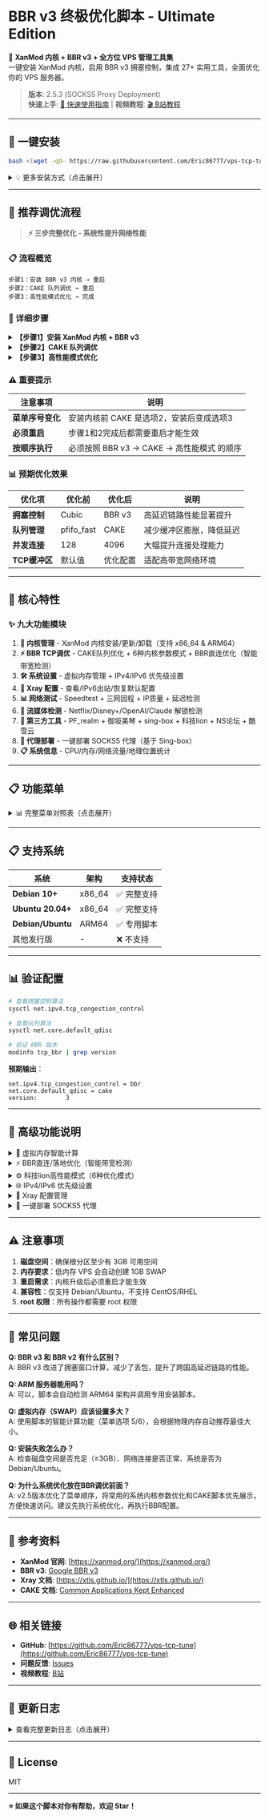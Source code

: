 # BBR v3 终极优化脚本 - Ultimate Edition

🚀 **XanMod 内核 + BBR v3 + 全方位 VPS 管理工具集**  
一键安装 XanMod 内核，启用 BBR v3 拥塞控制，集成 27+ 实用工具，全面优化你的 VPS 服务器。

> **版本**: 2.5.3 (SOCKS5 Proxy Deployment)  
> **快速上手**: [📖 快速使用指南](QUICK_START.md) | **视频教程**: [🎬 B站教程](https://www.bilibili.com/video/BV14K421x7BS)

---

## 🚀 一键安装

```bash
bash <(wget -qO- https://raw.githubusercontent.com/Eric86777/vps-tcp-tune/main/net-tcp-tune.sh)
```

<details>
<summary>💡 更多安装方式（点击展开）</summary>

### 方式2：快捷别名（推荐）

安装后只需输入 `bbr` 即可运行脚本：

```bash
# 安装别名
bash <(wget -qO- https://raw.githubusercontent.com/Eric86777/vps-tcp-tune/main/install-alias.sh)

# 重新加载配置
source ~/.bashrc  # 或 source ~/.zshrc

# 以后直接使用
bbr
```

### 方式3：下载到本地

```bash
wget https://raw.githubusercontent.com/Eric86777/vps-tcp-tune/main/net-tcp-tune.sh
chmod +x net-tcp-tune.sh
./net-tcp-tune.sh
```

</details>

---

## 🎯 推荐调优流程

> **⚡ 三步完整优化 - 系统性提升网络性能**

### 📋 流程概览

```
步骤1：安装 BBR v3 内核 → 重启
步骤2：CAKE 队列调优 → 重启  
步骤3：高性能模式优化 → 完成
```

### 🔧 详细步骤

<details>
<summary><b>【步骤1】安装 XanMod 内核 + BBR v3</b></summary>

```bash
# 运行脚本
bash <(wget -qO- https://raw.githubusercontent.com/Eric86777/vps-tcp-tune/main/net-tcp-tune.sh)

# 选择菜单
选择 1 → 安装 XanMod 内核 + BBR v3

# 重启生效
reboot
```

**✅ 完成后**：XanMod 内核已安装，BBR v3 已启用

</details>

<details>
<summary><b>【步骤2】CAKE 队列调优</b></summary>

```bash
# 再次运行脚本
bash <(wget -qO- https://raw.githubusercontent.com/Eric86777/vps-tcp-tune/main/net-tcp-tune.sh)

# 选择菜单（⚠️ 注意序号变化）
选择 3 → NS论坛CAKE调优

# 重启生效
reboot
```

**✅ 完成后**：CAKE 队列算法已优化，网络延迟降低

</details>

<details>
<summary><b>【步骤3】高性能模式优化</b></summary>

```bash
# 再次运行脚本
bash <(wget -qO- https://raw.githubusercontent.com/Eric86777/vps-tcp-tune/main/net-tcp-tune.sh)

# 选择菜单
选择 4 → 科技lion高性能模式
      → 选择 1 → 高性能优化模式

# 无需重启，立即生效
```

**✅ 完成后**：系统内核参数全面优化 🎉

</details>

### ⚠️ 重要提示

| 注意事项 | 说明 |
|---------|------|
| **菜单序号变化** | 安装内核前 CAKE 是选项2，安装后变成选项3 |
| **必须重启** | 步骤1和2完成后都需要重启才能生效 |
| **按顺序执行** | 必须按照 BBR v3 → CAKE → 高性能模式 的顺序 |

### 📊 预期优化效果

| 优化项 | 优化前 | 优化后 | 说明 |
|-------|-------|-------|------|
| **拥塞控制** | Cubic | BBR v3 | 高延迟链路性能显著提升 |
| **队列管理** | pfifo_fast | CAKE | 减少缓冲区膨胀，降低延迟 |
| **并发连接** | 128 | 4096 | 大幅提升连接处理能力 |
| **TCP缓冲区** | 默认值 | 优化配置 | 适配高带宽网络环境 |

---

## 🌟 核心特性

### ✨ 九大功能模块

1. **🔧 内核管理** - XanMod 内核安装/更新/卸载（支持 x86_64 & ARM64）
2. **⚡ BBR TCP调优** - CAKE队列优化 + 6种内核参数模式 + BBR直连优化（智能带宽检测）
3. **🛠️ 系统设置** - 虚拟内存管理 + IPv4/IPv6 优先级设置
4. **🔐 Xray 配置** - 查看/IPv6出站/恢复默认配置
5. **📊 网络测试** - Speedtest + 三网回程 + IP质量 + 延迟检测
6. **🎯 流媒体检测** - Netflix/Disney+/OpenAI/Claude 解锁检测
7. **🔌 第三方工具** - PF_realm + 御坂美琴 + sing-box + 科技lion + NS论坛 + 酷雪云
8. **🚀 代理部署** - 一键部署 SOCKS5 代理（基于 Sing-box）
9. **📋 系统信息** - CPU/内存/网络流量/地理位置统计

---

## 📋 功能菜单

<details>
<summary>📊 完整菜单对照表（点击展开）</summary>

| 功能 | 未安装内核 | 已安装内核 |
|------|-----------|-----------|
| 安装/更新内核 | 1 | 1（更新） |
| 卸载内核 | - | 2 |
| NS论坛CAKE调优 | 2 | 3 |
| 科技lion高性能模式 | 3 | 4 |
| BBR直连/落地 | 4 | 5 |
| 虚拟内存管理 | 5 | 6 |
| IPv4优先 | 6 | 7 |
| IPv6优先 | 7 | 8 |
| 查看Xray配置 | 8 | 9 |
| Xray IPv6出站 | 9 | 10 |
| 恢复Xray默认 | 10 | 11 |
| 查看详细状态 | 11 | 12 |
| NS一键检测 | 12 | 13 |
| 服务器带宽测试 | 13 | 14 |
| 三网回程路由 | 14 | 15 |
| IP质量检测 | 15 | 16 |
| IP质量-IPv4 | 16 | 17 |
| 网络延迟检测 | 17 | 18 |
| 国际互联速度 | 18 | 19 |
| 媒体/AI解锁 | 19 | 20 |
| PF_realm转发 | 20 | 21 |
| 御坂美琴双协议 | 21 | 22 |
| F佬sing box | 22 | 23 |
| 科技lion脚本 | 23 | 24 |
| NS论坛cake调优 | 24 | 25 |
| 酷雪云脚本 | 25 | 26 |
| 部署SOCKS5代理 | 26 | 27 |

</details>

---

## 📋 支持系统

| 系统 | 架构 | 支持状态 |
|------|------|---------|
| **Debian 10+** | x86_64 | ✅ 完整支持 |
| **Ubuntu 20.04+** | x86_64 | ✅ 完整支持 |
| **Debian/Ubuntu** | ARM64 | ✅ 专用脚本 |
| 其他发行版 | - | ❌ 不支持 |

---

## 📊 验证配置

```bash
# 查看拥塞控制算法
sysctl net.ipv4.tcp_congestion_control

# 查看队列算法
sysctl net.core.default_qdisc

# 验证 BBR 版本
modinfo tcp_bbr | grep version
```

**预期输出**：
```
net.ipv4.tcp_congestion_control = bbr
net.core.default_qdisc = cake
version:        3
```

---

## 🔧 高级功能说明

<details>
<summary>🧠 虚拟内存智能计算</summary>

菜单选项 **5**（未安装）/ **6**（已安装）

| 物理内存 | 推荐 SWAP | 计算公式 |
|---------|-----------|---------|
| < 512MB | 1GB（固定） | 固定值 |
| 512MB - 1GB | 内存 × 2 | 例：512MB → 1GB SWAP |
| 1GB - 2GB | 内存 × 1.5 | 例：1GB → 1.5GB SWAP |
| 2GB - 4GB | 内存 × 1 | 例：2GB → 2GB SWAP |
| 4GB - 8GB | 4GB（固定） | 固定值 |
| ≥ 8GB | 4GB（固定） | 固定值 |

</details>

<details>
<summary>⚡ BBR直连/落地优化（智能带宽检测）</summary>

菜单选项 **4**（未安装）/ **5**（已安装）

**智能带宽检测流程**：
1. 🔍 选择检测方式：自动运行 speedtest / 使用通用值
2. 📊 自动提取上传带宽（Upload速度）
3. 🎯 智能计算缓冲区：
   - < 500 Mbps → 8MB
   - 500-1000 Mbps → 12MB
   - 1-2 Gbps → 16MB
   - 2-5 Gbps → 24MB
   - 5-10 Gbps → 28MB
   - > 10 Gbps → 32MB
4. ✅ 询问确认后应用配置

**特性**：
- ✅ 自动检测内存并建议SWAP配置
- ✅ TIME_WAIT重用启用（高并发）
- ✅ 端口范围1024-65535（最大化）
- ✅ 5步验证流程确保配置生效

</details>

<details>
<summary>⚙️ 科技lion高性能模式（6种优化模式）</summary>

菜单选项 **3**（未安装）/ **4**（已安装）

**6种优化模式**：
1. **高性能模式** - 最大化系统性能（文件描述符65535 + BBR + 16MB缓冲区）
2. **均衡模式** - 性能与资源消耗平衡
3. **网站模式** - Web服务器优化（高并发连接处理）
4. **直播模式** - 直播推流优化（减少延迟）
5. **游戏服模式** - 游戏服务器优化（降低响应延迟）
6. **还原默认** - 恢复系统默认配置

**注意**：优化参数在重启后会失效，如需永久生效需写入 `/etc/sysctl.conf`

</details>

<details>
<summary>🌐 IPv4/IPv6 优先级设置</summary>

- **IPv4优先**：选项 **6**（未安装）/ **7**（已安装）
- **IPv6优先**：选项 **7**（未安装）/ **8**（已安装）

修改 `/etc/gai.conf` 配置，自动显示当前出口 IP

</details>

<details>
<summary>🔐 Xray 配置管理</summary>

- **查看配置**：选项 **8**（未安装）/ **9**（已安装）
- **IPv6出站**：选项 **9**（未安装）/ **10**（已安装）
- **恢复默认**：选项 **10**（未安装）/ **11**（已安装）

自动备份配置，失败自动回滚

</details>

<details>
<summary>🚀 一键部署 SOCKS5 代理</summary>

菜单选项 **26**（未安装）/ **27**（已安装）

基于 Sing-box 的独立 SOCKS5 代理服务，与主系统完全隔离。

**核心特性**：
- ✅ 自动检测 Sing-box
- ✅ 独立部署（服务名 `sbox-socks5`）
- ✅ 7步自动化部署流程
- ✅ 用户名密码认证
- ✅ 智能端口配置（随机/手动）
- ✅ systemd 管理

**使用示例**：
```bash
# 1. 运行脚本并选择 26/27
# 2. 按提示输入端口、用户名、密码
# 3. 测试连接
curl --socks5-hostname username:password@server_ip:port http://httpbin.org/ip
```

**服务管理**：
```bash
systemctl status sbox-socks5   # 查看状态
journalctl -u sbox-socks5 -f   # 查看日志
systemctl restart sbox-socks5  # 重启服务
```

**前置要求**：需先安装 Sing-box（推荐使用菜单中的"F佬一键sing box脚本"）

</details>

---

## ⚠️ 注意事项

1. **磁盘空间**：确保根分区至少有 3GB 可用空间
2. **内存要求**：低内存 VPS 会自动创建 1GB SWAP
3. **重启需求**：内核升级后必须重启才能生效
4. **兼容性**：仅支持 Debian/Ubuntu，不支持 CentOS/RHEL
5. **root 权限**：所有操作都需要 root 权限

---

## 💬 常见问题

**Q: BBR v3 和 BBR v2 有什么区别？**  
A: BBR v3 改进了拥塞窗口计算，减少了丢包，提升了跨国高延迟链路的性能。

**Q: ARM 服务器能用吗？**  
A: 可以，脚本会自动检测 ARM64 架构并调用专用安装脚本。

**Q: 虚拟内存（SWAP）应该设置多大？**  
A: 使用脚本的智能计算功能（菜单选项 5/6），会根据物理内存自动推荐最佳大小。

**Q: 安装失败怎么办？**  
A: 检查磁盘空间是否充足（≥3GB）、网络连接是否正常、系统是否为 Debian/Ubuntu。

**Q: 为什么系统优化放在BBR调优前面？**  
A: v2.5版本优化了菜单顺序，将常用的系统内核参数优化和CAKE脚本优先展示，方便快速访问。建议先执行系统优化，再执行BBR配置。

---

## 🤝 参考资料

- **XanMod 官网**: [https://xanmod.org/](https://xanmod.org/)
- **BBR v3**: [Google BBR v3](https://github.com/google/bbr)
- **Xray 文档**: [https://xtls.github.io/](https://xtls.github.io/)
- **CAKE 文档**: [Common Applications Kept Enhanced](https://www.bufferbloat.net/projects/codel/wiki/Cake/)

---

## 🌐 相关链接

- **GitHub**: [https://github.com/Eric86777/vps-tcp-tune](https://github.com/Eric86777/vps-tcp-tune)
- **问题反馈**: [Issues](https://github.com/Eric86777/vps-tcp-tune/issues)
- **视频教程**: [B站](https://www.bilibili.com/video/BV14K421x7BS)

---

## 📝 更新日志

<details>
<summary>查看完整更新日志（点击展开）</summary>

### v2.5.3 (2025-01-11) - SOCKS5 Proxy Deployment

- 🚀 **新增一键部署 SOCKS5 代理功能**
  - 基于 Sing-box 的独立 SOCKS5 代理服务
  - 智能检测 Sing-box 二进制程序
  - 7步自动化部署流程（检测→配置→验证→启动）
  - 支持用户名密码认证
  - 智能端口配置（随机生成或手动指定）
  - 独立服务管理（sbox-socks5）

- 🔧 **脚本执行错误修复**
  - 删除无效的 `--configure` 快捷命令
  - 修复 Xray 配置备份时间戳不匹配问题
  - 优化备份文件命名
  - 确保配置失败回滚时能正确找到备份文件

### v2.5.2 (2025-01-11) - Script Collection Reorganization

- 📂 **脚本合集顺序调整**
  - 调整第三方工具脚本的展示顺序，更符合使用优先级
  - F佬一键sing box脚本（从原25移至22）
  - 科技lion脚本（从原24移至23）
  - NS论坛的cake调优（从原22移至24）
  - 酷雪云脚本（从原23移至25）

### v2.5.1 (2025-01-11) - Menu Refinement Edition

- 🔄 **菜单项交换与重命名**
  - 交换"系统内核参数优化"和"CAKE调优"的位置
  - "单独cake脚本" → "NS论坛CAKE调优"
  - "Linux系统内核参数优化" → "科技lion高性能模式内核参数优化"

- 🎯 **优化理由**
  - 优先展示CAKE队列优化，更直接有效
  - 科技lion品牌化，提升辨识度
  - 保持菜单逻辑清晰，易于查找

[查看更多历史版本](https://github.com/Eric86777/vps-tcp-tune/releases)

</details>

---

## 📄 License

MIT

---

**⭐ 如果这个脚本对你有帮助，欢迎 Star！**
